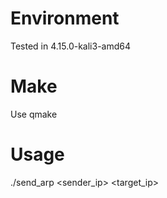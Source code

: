 # Environment
Tested in 4.15.0-kali3-amd64

# Make

Use qmake

# Usage
./send_arp <interface> <sender_ip> <target_ip>

